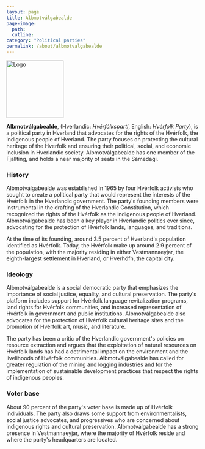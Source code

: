 ```yaml
---
layout: page
title: Albmotválgabealde
page-image: 
  path:  
  cutline: 
category: "Political parties"
permalink: /about/albmotvalgabealde
---
```


<div style="text-align: left;">
  <img src="{{ site.baseurl }}/assets/img/Hverfolkparty.svg" alt="Logo" style="height: 150px;">
</div>

**Albmotválgabealde**, (Hverlandic: *Hvérfólksparti*, English: *Hvérfolk Party*), is a political party in Hverland that advocates for the rights of the Hvérfolk, the indigenous people of Hverland. The party focuses on protecting the cultural heritage of the Hverfolk and ensuring their political, social, and economic inclusion in Hverlandic society. Albmotválgabealde has one member of the Fjallting, and holds a near majority of seats in the Sámedagi.

### History
Albmotválgabealde was established in 1965 by four Hvérfolk activists who sought to create a political party that would represent the interests of the Hvérfolk in the Hverlandic government. The party's founding members were instrumental in the drafting of the Hverlandic Constitution, which recognized the rights of the Hvérfolk as the indigenous people of Hverland. Albmotválgabealde has been a key player in Hverlandic politics ever since, advocating for the protection of Hvérfolk lands, languages, and traditions. 

At the time of its founding, around 3.5 percent of Hverland's population identified as Hvérfolk. Today, the Hvérfolk make up around 2.9 percent of the population, with the majority residing in either Vestmannaeyjar, the eighth-largest settlement in Hverland, or Hverhöfn, the capital city.

### Ideology
Albmotválgabealde is a social democratic party that emphasizes the importance of social justice, equality, and cultural preservation. The party's platform includes support for Hvérfolk language revitalization programs, land rights for Hvérfolk communities, and increased representation of Hvérfolk in government and public institutions. Albmotválgabealde also advocates for the protection of Hvérfolk cultural heritage sites and the promotion of Hvérfolk art, music, and literature.

The party has been a critic of the Hverlandic government's policies on resource extraction and argues that the exploitation of natural resources on Hvérfolk lands has had a detrimental impact on the environment and the livelihoods of Hvérfolk communities. Albmotválgabealde has called for greater regulation of the mining and logging industries and for the implementation of sustainable development practices that respect the rights of indigenous peoples.

### Voter base
About 90 percent of the party's voter base is made up of Hvérfolk individuals. The party also draws some support from environmentalists, social justice advocates, and progressives who are concerned about indigenous rights and cultural preservation. Albmotválgabealde has a strong presence in Vestmannaeyjar, where the majority of Hvérfolk reside and where the party's headquarters are located. 